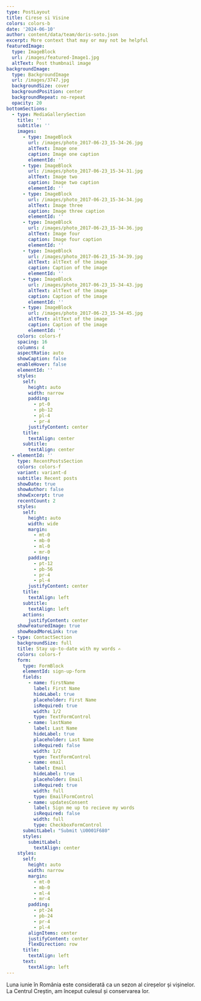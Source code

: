 ```yaml
---
type: PostLayout
title: Cirese si Visine
colors: colors-b
date: '2024-06-10'
author: content/data/team/doris-soto.json
excerpt: More context that may or may not be helpful
featuredImage:
  type: ImageBlock
  url: /images/featured-Image1.jpg
  altText: Post thumbnail image
backgroundImage:
  type: BackgroundImage
  url: /images/3747.jpg
  backgroundSize: cover
  backgroundPosition: center
  backgroundRepeat: no-repeat
  opacity: 20
bottomSections:
  - type: MediaGallerySection
    title: ''
    subtitle: ''
    images:
      - type: ImageBlock
        url: /images/photo_2017-06-23_15-34-26.jpg
        altText: Image one
        caption: Image one caption
        elementId: ''
      - type: ImageBlock
        url: /images/photo_2017-06-23_15-34-31.jpg
        altText: Image two
        caption: Image two caption
        elementId: ''
      - type: ImageBlock
        url: /images/photo_2017-06-23_15-34-34.jpg
        altText: Image three
        caption: Image three caption
        elementId: ''
      - type: ImageBlock
        url: /images/photo_2017-06-23_15-34-36.jpg
        altText: Image four
        caption: Image four caption
        elementId: ''
      - type: ImageBlock
        url: /images/photo_2017-06-23_15-34-39.jpg
        altText: altText of the image
        caption: Caption of the image
        elementId: ''
      - type: ImageBlock
        url: /images/photo_2017-06-23_15-34-43.jpg
        altText: altText of the image
        caption: Caption of the image
        elementId: ''
      - type: ImageBlock
        url: /images/photo_2017-06-23_15-34-45.jpg
        altText: altText of the image
        caption: Caption of the image
        elementId: ''
    colors: colors-f
    spacing: 16
    columns: 4
    aspectRatio: auto
    showCaption: false
    enableHover: false
    elementId: ''
    styles:
      self:
        height: auto
        width: narrow
        padding:
          - pt-0
          - pb-12
          - pl-4
          - pr-4
        justifyContent: center
      title:
        textAlign: center
      subtitle:
        textAlign: center
  - elementId: ''
    type: RecentPostsSection
    colors: colors-f
    variant: variant-d
    subtitle: Recent posts
    showDate: true
    showAuthor: false
    showExcerpt: true
    recentCount: 2
    styles:
      self:
        height: auto
        width: wide
        margin:
          - mt-0
          - mb-0
          - ml-0
          - mr-0
        padding:
          - pt-12
          - pb-56
          - pr-4
          - pl-4
        justifyContent: center
      title:
        textAlign: left
      subtitle:
        textAlign: left
      actions:
        justifyContent: center
    showFeaturedImage: true
    showReadMoreLink: true
  - type: ContactSection
    backgroundSize: full
    title: Stay up-to-date with my words ✍️
    colors: colors-f
    form:
      type: FormBlock
      elementId: sign-up-form
      fields:
        - name: firstName
          label: First Name
          hideLabel: true
          placeholder: First Name
          isRequired: true
          width: 1/2
          type: TextFormControl
        - name: lastName
          label: Last Name
          hideLabel: true
          placeholder: Last Name
          isRequired: false
          width: 1/2
          type: TextFormControl
        - name: email
          label: Email
          hideLabel: true
          placeholder: Email
          isRequired: true
          width: full
          type: EmailFormControl
        - name: updatesConsent
          label: Sign me up to recieve my words
          isRequired: false
          width: full
          type: CheckboxFormControl
      submitLabel: "Submit \U0001F680"
      styles:
        submitLabel:
          textAlign: center
    styles:
      self:
        height: auto
        width: narrow
        margin:
          - mt-0
          - mb-0
          - ml-4
          - mr-4
        padding:
          - pt-24
          - pb-24
          - pr-4
          - pl-4
        alignItems: center
        justifyContent: center
        flexDirection: row
      title:
        textAlign: left
      text:
        textAlign: left
---
```


Luna iunie în România este considerată ca un sezon al cireșelor și vișinelor. La Centrul Creștin, am început culesul și conservarea lor. 
